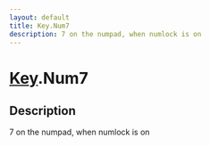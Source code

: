 ```yaml
---
layout: default
title: Key.Num7
description: 7 on the numpad, when numlock is on
---
```

# [Key]({{site.url}}/Pages/Reference/Key.html).Num7

## Description
7 on the numpad, when numlock is on

